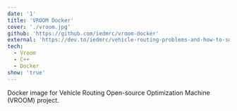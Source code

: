 ```yaml
---
date: '1'
title: 'VROOM Docker'
cover: './vroom.jpg'
github: 'https://github.com/iedmrc/vroom-docker'
external: 'https://dev.to/iedmrc/vehicle-routing-problems-and-how-to-solve-them-8h3'
tech:
  - Vroom
  - C++
  - Docker
show: 'true'
---
```


Docker image for Vehicle Routing Open-source Optimization Machine (VROOM) project.
